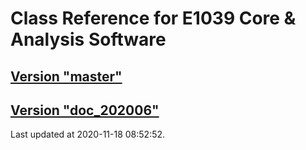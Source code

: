 # Class Reference for E1039 Core & Analysis Software
## [Version "master"](master/)
## [Version "doc_202006"](doc_202006/)
Last updated at 2020-11-18 08:52:52.
